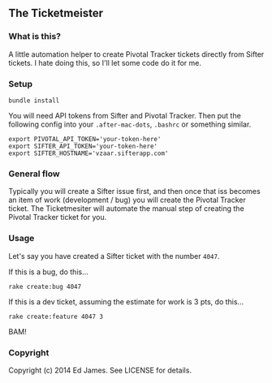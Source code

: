 ## The Ticketmeister

### What is this?

A little automation helper to create Pivotal Tracker tickets directly from Sifter tickets. I hate doing this, so I'll let some code do it for me.

### Setup

    bundle install

You will need API tokens from Sifter and Pivotal Tracker. Then put the following config into your `.after-mac-dots`, `.bashrc` or something similar.

    export PIVOTAL_API_TOKEN='your-token-here'
    export SIFTER_API_TOKEN='your-token-here'
    export SIFTER_HOSTNAME='vzaar.sifterapp.com'

### General flow

Typically you will create a Sifter issue first, and then once that iss becomes an item of work (development / bug) you will create the Pivotal Tracker ticket. The Ticketmesiter will automate the manual step of creating the Pivotal Tracker ticket for you.


### Usage

Let's say you have created a Sifter ticket with the number `4047`.

If this is a bug, do this...

    rake create:bug 4047

If this is a dev ticket, assuming the estimate for work is 3 pts, do this...

    rake create:feature 4047 3

BAM!

### Copyright

Copyright (c) 2014 Ed James. See LICENSE for details.
